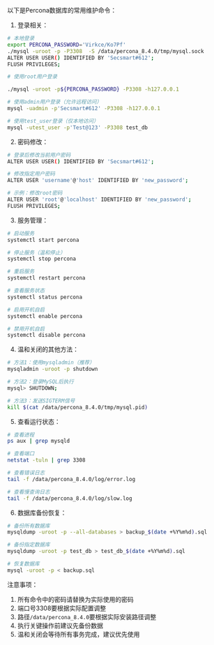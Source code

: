 以下是Percona数据库的常用维护命令：

1. 登录相关：
```bash
# 本地登录
export PERCONA_PASSWORD='Virkce/Ko7Pf'
./mysql -uroot -p -P3308  -S /data/percona_8.4.0/tmp/mysql.sock 
ALTER USER USER() IDENTIFIED BY 'Secsmart#612';
FLUSH PRIVILEGES;

# 使用root用户登录

./mysql -uroot -p${PERCONA_PASSWORD} -P3308 -h127.0.0.1

# 使用admin用户登录（允许远程访问）
mysql -uadmin -p'Secsmart#612' -P3308 -h127.0.0.1

# 使用test_user登录（仅本地访问）
mysql -utest_user -p'Test@123' -P3308 test_db
```

2. 密码修改：
```bash
# 登录后修改当前用户密码
ALTER USER USER() IDENTIFIED BY 'Secsmart#612';

# 修改指定用户密码
ALTER USER 'username'@'host' IDENTIFIED BY 'new_password';

# 示例：修改root密码
ALTER USER 'root'@'localhost' IDENTIFIED BY 'new_password';
FLUSH PRIVILEGES;
```

3. 服务管理：
```bash
# 启动服务
systemctl start percona

# 停止服务（温和停止）
systemctl stop percona

# 重启服务
systemctl restart percona

# 查看服务状态
systemctl status percona

# 启用开机自启
systemctl enable percona

# 禁用开机自启
systemctl disable percona
```

4. 温和关闭的其他方法：
```bash
# 方法1：使用mysqladmin（推荐）
mysqladmin -uroot -p shutdown

# 方法2：登录MySQL后执行
mysql> SHUTDOWN;

# 方法3：发送SIGTERM信号
kill $(cat /data/percona_8.4.0/tmp/mysql.pid)
```

5. 查看运行状态：
```bash
# 查看进程
ps aux | grep mysqld

# 查看端口
netstat -tuln | grep 3308

# 查看错误日志
tail -f /data/percona_8.4.0/log/error.log

# 查看慢查询日志
tail -f /data/percona_8.4.0/log/slow.log
```

6. 数据库备份恢复：
```bash
# 备份所有数据库
mysqldump -uroot -p --all-databases > backup_$(date +%Y%m%d).sql

# 备份指定数据库
mysqldump -uroot -p test_db > test_db_$(date +%Y%m%d).sql

# 恢复数据库
mysql -uroot -p < backup.sql
```

注意事项：
1. 所有命令中的密码请替换为实际使用的密码
2. 端口号3308要根据实际配置调整
3. 路径`/data/percona_8.4.0`要根据实际安装路径调整
4. 执行关键操作前建议先备份数据
5. 温和关闭会等待所有事务完成，建议优先使用